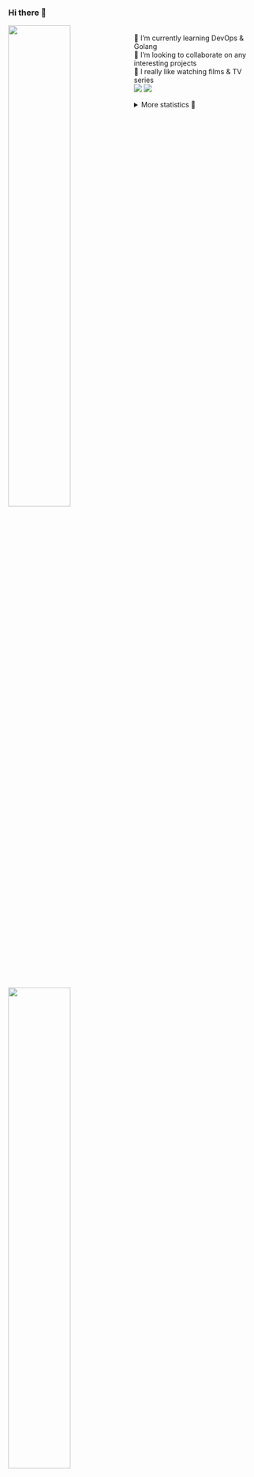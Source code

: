 ### Hi there 👋


[<img align="left" width="50%" src="https://github-readme-stats.vercel.app/api?username=rufusnufus&hide=issues&show_icons=true&count_private=true&theme=transparent&title_color=FF6F40&text_color=FBF9F8&icon_color=F48242&hide_border=true&hide_title=true#gh-dark-mode-only">](https://metrics.lecoq.io/rufusnufus#gh-dark-mode-only)
[<img align="left" width="50%" src="https://github-readme-stats.vercel.app/api?username=rufusnufus&hide=issues&show_icons=true&count_private=true&theme=transparent&title_color=FF6533&text_color=4D4644&icon_color=FF8038&hide_border=true&hide_title=true#gh-light-mode-only">](https://metrics.lecoq.io/rufusnufus#gh-light-mode-only)

<p>
  <br>
  🌱 I’m currently learning DevOps & Golang</br>
  👯 I’m looking to collaborate on any interesting projects</br>
  🎥 I really like watching films & TV series</br>
  <a href="https://linkedin.com/in/rufusnufus"><img src="https://img.shields.io/badge/linkedin-0077B5.svg?style=for-the-badge&logo=linkedin&logoColor=white"/></a>
  <a href="https://t.me/rufusnufus"><img src="https://img.shields.io/badge/-telegram-black?style=for-the-badge&color=blue&logo=telegram"/></a>
</p>

<p text-align="left">
<details>
  <summary>More statistics 👀</summary><br/>

<!--START_SECTION:waka-->
![Code Time](http://img.shields.io/badge/Code%20Time-200%20hrs%2029%20mins-blue)

![Profile Views](http://img.shields.io/badge/Profile%20Views-1-blue)

**I'm an Early 🐤** 

```text
🌞 Morning                4898 commits        ██████░░░░░░░░░░░░░░░░░░░   22.31 % 
🌆 Daytime                12669 commits       ██████████████░░░░░░░░░░░   57.71 % 
🌃 Evening                3735 commits        ████░░░░░░░░░░░░░░░░░░░░░   17.01 % 
🌙 Night                  651 commits         █░░░░░░░░░░░░░░░░░░░░░░░░   02.97 % 
```
📅 **I'm Most Productive on Monday** 

```text
Monday                   4579 commits        █████░░░░░░░░░░░░░░░░░░░░   20.86 % 
Tuesday                  4108 commits        █████░░░░░░░░░░░░░░░░░░░░   18.71 % 
Wednesday                4425 commits        █████░░░░░░░░░░░░░░░░░░░░   20.16 % 
Thursday                 3459 commits        ████░░░░░░░░░░░░░░░░░░░░░   15.76 % 
Friday                   3991 commits        █████░░░░░░░░░░░░░░░░░░░░   18.18 % 
Saturday                 535 commits         █░░░░░░░░░░░░░░░░░░░░░░░░   02.44 % 
Sunday                   856 commits         █░░░░░░░░░░░░░░░░░░░░░░░░   03.90 % 
```


📊 **This Week I Spent My Time On** 

```text
💬 Programming Languages: 
YAML                     8 hrs 13 mins       ██████████████░░░░░░░░░░░   55.47 % 
Other                    3 hrs 36 mins       ██████░░░░░░░░░░░░░░░░░░░   24.30 % 
HCL                      1 hr 53 mins        ███░░░░░░░░░░░░░░░░░░░░░░   12.71 % 
JavaScript               38 mins             █░░░░░░░░░░░░░░░░░░░░░░░░   04.32 % 
Terraform                22 mins             █░░░░░░░░░░░░░░░░░░░░░░░░   02.47 % 

🔥 Editors: 
VS Code                  11 hrs 14 mins      ███████████████████░░░░░░   75.74 % 
iTerm2                   3 hrs 35 mins       ██████░░░░░░░░░░░░░░░░░░░   24.26 % 
```

**I Mostly Code in Java** 

```text
Java                     37 repos            ██████░░░░░░░░░░░░░░░░░░░   23.87 % 
Python                   20 repos            ███░░░░░░░░░░░░░░░░░░░░░░   12.90 % 
Smarty                   16 repos            ███░░░░░░░░░░░░░░░░░░░░░░   10.32 % 
HTML                     5 repos             █░░░░░░░░░░░░░░░░░░░░░░░░   03.23 % 
Mustache                 3 repos             ░░░░░░░░░░░░░░░░░░░░░░░░░   01.94 % 
```




 Last Updated on 08/04/2023 00:56:38 UTC
<!--END_SECTION:waka-->

</details>
</p>
